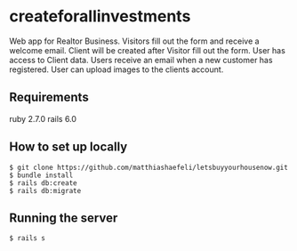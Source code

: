 # createforallinvestments

Web app for Realtor Business. Visitors fill out the form and receive a welcome email.
Client will be created after Visitor fill out the form.
User has access to Client data. Users receive an email when a new customer has registered.
User can upload images to the clients account.

## Requirements

ruby 2.7.0
rails 6.0

## How to set up locally

```
$ git clone https://github.com/matthiashaefeli/letsbuyyourhousenow.git
$ bundle install
$ rails db:create
$ rails db:migrate
```

## Running the server

```
$ rails s
```
